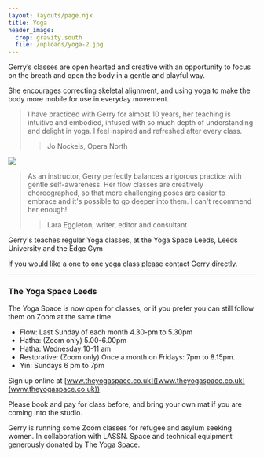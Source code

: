 ```yaml
---
layout: layouts/page.njk
title: Yoga
header_image:
  crop: gravity.south
  file: /uploads/yoga-2.jpg
---
```

Gerry’s classes are open hearted and creative with an opportunity to focus on the breath and open the body in a gentle and playful way.

She encourages correcting skeletal alignment, and using yoga to make the body more mobile for use in everyday movement.

> I have practiced with Gerry for almost 10 years, her teaching is intuitive and embodied, infused with so much depth of understanding and delight in yoga. I feel inspired and refreshed after every class.
>
> > Jo Nockels, Opera North

![](/uploads/yoga-3.jpg)

> As an instructor, Gerry perfectly balances a rigorous practice with gentle self-awareness. Her flow classes are creatively choreographed, so that more challenging poses are easier to embrace and it's possible to go deeper into them. I can't recommend her enough!
>
> > Lara Eggleton, writer, editor and consultant

Gerry's teaches regular Yoga classes, at the Yoga Space Leeds, Leeds University and the Edge Gym

If you would like a one to one yoga class please contact Gerry directly.

- - -

### The Yoga Space Leeds

The Yoga Space is now open for classes, or if you prefer you can still follow them on Zoom at the same time.

* Flow: Last Sunday of each month  4.30-pm to 5.30pm
* Hatha: (Zoom only) 5.00-6.00pm
* Hatha: Wednesday 10-11 am
* Restorative: (Zoom only) Once a month on Fridays: 7pm to 8.15pm.
* Yin:  Sundays 6 pm to 7pm

Sign up online at [www.theyogaspace.co.uk]([www.theyogaspace.co.uk](www.theyogaspace.co.uk))

Please book and pay for class before, and bring your own mat if you are coming into the studio.

Gerry is running some Zoom classes for refugee and asylum seeking women. In collaboration with LASSN. Space and technical equipment generously donated by The Yoga Space.